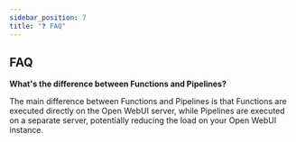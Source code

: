 ```yaml
---
sidebar_position: 7
title: "❓ FAQ"
---
```


## FAQ

**What's the difference between Functions and Pipelines?**

The main difference between Functions and Pipelines is that Functions are executed directly on the Open WebUI server, while Pipelines are executed on a separate server, potentially reducing the load on your Open WebUI instance.
